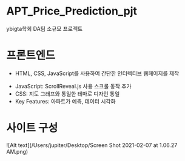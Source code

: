 # APT_Price_Prediction_pjt
ybigta학회 DA팀 소규모 프로젝트

# 프론트엔드
* HTML, CSS, JavaScript를 사용하여 간단한 인터렉티브 웹페이지를 제작
- JavaScript: ScrollReveal.js 사용 스크롤 동작 추가
- CSS: 지도 그래프와 통일한 테마로 디자인 통일
- Key Features: 아파트가 예측, 데이터 시각화

# 사이트 구성


![Alt text](/Users/jupiter/Desktop/Screen Shot 2021-02-07 at 1.06.27 AM.png)
